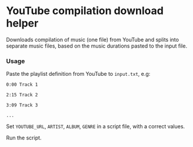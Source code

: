 # YouTube compilation download helper

Downloads compilation of music (one file) from YouTube and splits into separate music files, based on the music durations pasted to the input file.

### Usage

Paste the playlist definition from YouTube to `input.txt`, e.g:

```
0:00 Track 1

2:15 Track 2

3:09 Track 3

...
```

Set `YOUTUBE_URL`, `ARTIST`, `ALBUM`, `GENRE` in a script file, with a correct values.

Run the script.